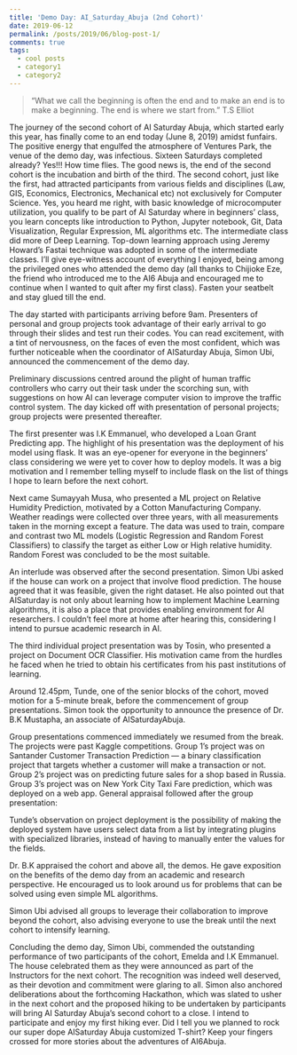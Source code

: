 ```yaml
---
title: 'Demo Day: AI_Saturday_Abuja (2nd Cohort)'
date: 2019-06-12
permalink: /posts/2019/06/blog-post-1/
comments: true
tags:
  - cool posts
  - category1
  - category2
---
```


<!-- This is a sample blog post. Lorem ipsum I can't remember the rest of lorem ipsum and don't have an internet connection right now. Testing testing testing this blog post. Blog posts are cool. -->
>“What we call the beginning is often the end and to make an end is to make a beginning. The end is where we start from.”
T.S Elliot

The journey of the second cohort of AI Saturday Abuja, which started early this year, has finally come to an end today (June 8, 2019) amidst funfairs. The positive energy that engulfed the atmosphere of Ventures Park, the venue of the demo day, was infectious. Sixteen Saturdays completed already? Yes!!! How time flies. The good news is, the end of the second cohort is the incubation and birth of the third. The second cohort, just like the first, had attracted participants from various fields and disciplines (Law, GIS, Economics, Electronics, Mechanical etc) not exclusively for Computer Science. Yes, you heard me right, with basic knowledge of microcomputer utilization, you qualify to be part of AI Saturday where in beginners’ class, you learn concepts like introduction to Python, Jupyter notebook, Git, Data Visualization, Regular Expression, ML algorithms etc. The intermediate class did more of Deep Learning. Top-down learning approach using Jeremy Howard’s Fastai technique was adopted in some of the intermediate classes. I’ll give eye-witness account of everything I enjoyed, being among the privileged ones who attended the demo day (all thanks to Chijioke Eze, the friend who introduced me to the AI6 Abuja and encouraged me to continue when I wanted to quit after my first class). Fasten your seatbelt and stay glued till the end.

The day started with participants arriving before 9am. Presenters of personal and group projects took advantage of their early arrival to go through their slides and test run their codes. You can read excitement, with a tint of nervousness, on the faces of even the most confident, which was further noticeable when the coordinator of AISaturday Abuja, Simon Ubi, announced the commencement of the demo day.

Preliminary discussions centred around the plight of human traffic controllers who carry out their task under the scorching sun, with suggestions on how AI can leverage computer vision to improve the traffic control system. The day kicked off with presentation of personal projects; group projects were presented thereafter.

The first presenter was I.K Emmanuel, who developed a Loan Grant Predicting app. The highlight of his presentation was the deployment of his model using flask. It was an eye-opener for everyone in the beginners’ class considering we were yet to cover how to deploy models. It was a big motivation and I remember telling myself to include flask on the list of things I hope to learn before the next cohort.

Next came Sumayyah Musa, who presented a ML project on Relative Humidity Prediction, motivated by a Cotton Manufacturing Company. Weather readings were collected over three years, with all measurements taken in the morning except a feature. The data was used to train, compare and contrast two ML models (Logistic Regression and Random Forest Classifiers) to classify the target as either Low or High relative humidity. Random Forest was concluded to be the most suitable.

An interlude was observed after the second presentation. Simon Ubi asked if the house can work on a project that involve flood prediction. The house agreed that it was feasible, given the right dataset. He also pointed out that AISaturday is not only about learning how to implement Machine Learning algorithms, it is also a place that provides enabling environment for AI researchers. I couldn’t feel more at home after hearing this, considering I intend to pursue academic research in AI.

The third individual project presentation was by Tosin, who presented a project on Document OCR Classifier. His motivation came from the hurdles he faced when he tried to obtain his certificates from his past institutions of learning.

Around 12.45pm, Tunde, one of the senior blocks of the cohort, moved motion for a 5-minute break, before the commencement of group presentations. Simon took the opportunity to announce the presence of Dr. B.K Mustapha, an associate of AISaturdayAbuja.

Group presentations commenced immediately we resumed from the break. The projects were past Kaggle competitions. Group 1’s project was on Santander Customer Transaction Prediction — a binary classification project that targets whether a customer will make a transaction or not. Group 2’s project was on predicting future sales for a shop based in Russia. Group 3’s project was on New York City Taxi Fare prediction, which was deployed on a web app. General appraisal followed after the group presentation:

Tunde’s observation on project deployment is the possibility of making the deployed system have users select data from a list by integrating plugins with specialized libraries, instead of having to manually enter the values for the fields.

Dr. B.K appraised the cohort and above all, the demos. He gave exposition on the benefits of the demo day from an academic and research perspective. He encouraged us to look around us for problems that can be solved using even simple ML algorithms.

Simon Ubi advised all groups to leverage their collaboration to improve beyond the cohort, also advising everyone to use the break until the next cohort to intensify learning.

Concluding the demo day, Simon Ubi, commended the outstanding performance of two participants of the cohort, Emelda and I.K Emmanuel. The house celebrated them as they were announced as part of the Instructors for the next cohort. The recognition was indeed well deserved, as their devotion and commitment were glaring to all. Simon also anchored deliberations about the forthcoming Hackathon, which was slated to usher in the next cohort and the proposed hiking to be undertaken by participants will bring AI Saturday Abuja’s second cohort to a close. I intend to participate and enjoy my first hiking ever. Did I tell you we planned to rock our super dope AISaturday Abuja customized T-shirt? Keep your fingers crossed for more stories about the adventures of AI6Abuja.

